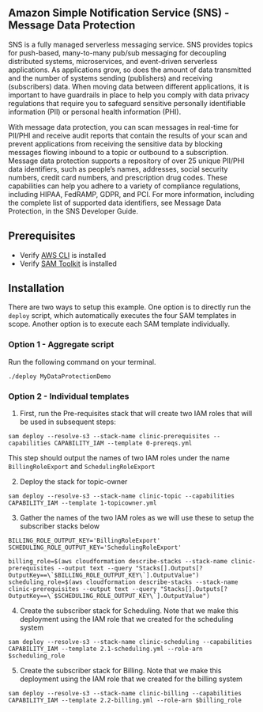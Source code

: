 ## Amazon Simple Notification Service (SNS) - Message Data Protection

SNS is a fully managed serverless messaging service. SNS provides topics for push-based, many-to-many pub/sub messaging for decoupling distributed systems, microservices, and event-driven serverless applications. As applications grow, so does the amount of data transmitted and the number of systems sending (publishers) and receiving (subscribers) data. When moving data between different applications, it is important to have guardrails in place to help you comply with data privacy regulations that require you to safeguard sensitive personally identifiable information (PII) or personal health information (PHI).

With message data protection, you can scan messages in real-time for PII/PHI and receive audit reports that contain the results of your scan and prevent applications from receiving the sensitive data by blocking messages flowing inbound to a topic or outbound to a subscription. Message data protection supports a repository of over 25 unique PII/PHI data identifiers, such as people’s names, addresses, social security numbers, credit card numbers, and prescription drug codes. These capabilities can help you adhere to a variety of compliance regulations, including HIPAA, FedRAMP, GDPR, and PCI. For more information, including the complete list of supported data identifiers, see Message Data Protection, in the SNS Developer Guide.

## Prerequisites
* Verify [AWS CLI](https://aws.amazon.com/cli/) is installed
* Verify [SAM Toolkit](https://aws.amazon.com/serverless/sam/) is installed

## Installation

There are two ways to setup this example. One option is to directly run the `deploy` script, which automatically executes the four SAM templates in scope. Another option is to execute each SAM template individually.

### Option 1 - Aggregate script

Run the following command on your terminal. 

```shell
./deploy MyDataProtectionDemo
```

### Option 2 - Individual templates

1. First, run the Pre-requisites stack that will create two IAM roles that will be used in subsequent steps:
```shell
sam deploy --resolve-s3 --stack-name clinic-prerequisites --capabilities CAPABILITY_IAM --template 0-prereqs.yml
```
This step should output the names of two IAM roles under the name `BillingRoleExport` and `SchedulingRoleExport`

2. Deploy the stack for topic-owner
```shell
sam deploy --resolve-s3 --stack-name clinic-topic --capabilities CAPABILITY_IAM --template 1-topicowner.yml
```

3. Gather the names of the two IAM roles as we will use these to setup the subscriber stacks below
```shell
BILLING_ROLE_OUTPUT_KEY='BillingRoleExport'
SCHEDULING_ROLE_OUTPUT_KEY='SchedulingRoleExport'

billing_role=$(aws cloudformation describe-stacks --stack-name clinic-prerequisites --output text --query "Stacks[].Outputs[?OutputKey==\`$BILLING_ROLE_OUTPUT_KEY\`].OutputValue")
scheduling_role=$(aws cloudformation describe-stacks --stack-name clinic-prerequisites --output text --query "Stacks[].Outputs[?OutputKey==\`$SCHEDULING_ROLE_OUTPUT_KEY\`].OutputValue")
```

4. Create the subscriber stack for Scheduling. Note that we make this deployment using the IAM role that we created for the scheduling system
```shell
sam deploy --resolve-s3 --stack-name clinic-scheduling --capabilities CAPABILITY_IAM --template 2.1-scheduling.yml --role-arn $scheduling_role
```

5. Create the subscriber stack for Billing. Note that we make this deployment using the IAM role that we created for the billing system
```shell
sam deploy --resolve-s3 --stack-name clinic-billing --capabilities CAPABILITY_IAM --template 2.2-billing.yml --role-arn $billing_role
```

